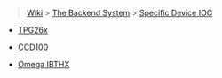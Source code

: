 > [Wiki](Home) > [The Backend System](The-Backend-System) > [Specific Device IOC](Specific-Device-IOC)

* [TPG26x](TPG26x)

* [CCD100](https://github.com/ISISComputingGroup/ibex_developers_manual/wiki/CCD100)

* [Omega IBTHX](https://github.com/ISISComputingGroup/ibex_developers_manual/wiki/Omega_IBTHX)